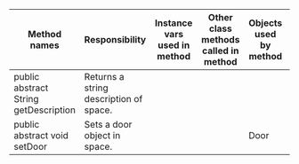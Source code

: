 | Method names                          | Responsibility                         | Instance vars used in method | Other class methods called in method | Objects used by method | Lines of code |
|---------------------------------------|----------------------------------------|------------------------------|--------------------------------------|------------------------|---------------|
| public abstract String getDescription | Returns a string description of space. |                              |                                      |                        | 0             |
| public abstract void setDoor          | Sets a door object in space.           |                              |                                      | Door                   | 0             |